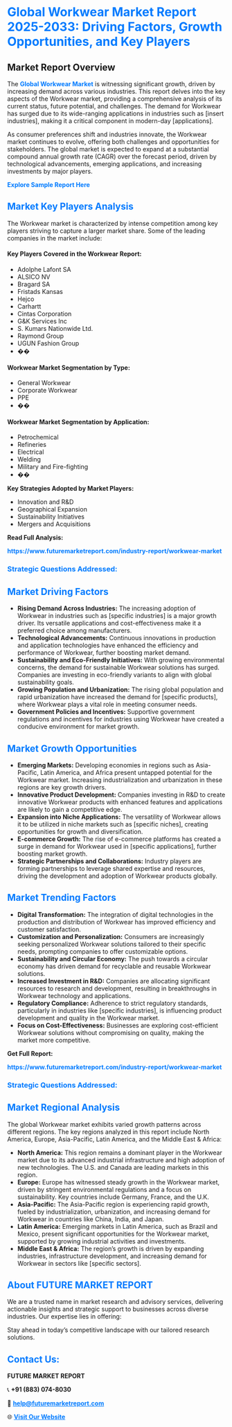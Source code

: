 <h1 style="color: #007BFF;">Global Workwear Market Report 2025-2033: Driving Factors, Growth Opportunities, and Key Players</h1>

<section id="overview">
<h2>Market Report Overview</h2>
<p>The <a href="https://www.futuremarketreport.com/industry-report/workwear-market" style="color: #007BFF; text-decoration: none;"><strong>Global Workwear Market</strong></a> is witnessing significant growth, driven by increasing demand across various industries. This report delves into the key aspects of the Workwear market, providing a comprehensive analysis of its current status, future potential, and challenges. The demand for Workwear has surged due to its wide-ranging applications in industries such as [insert industries], making it a critical component in modern-day [applications].</p>
<p>As consumer preferences shift and industries innovate, the Workwear market continues to evolve, offering both challenges and opportunities for stakeholders. The global market is expected to expand at a substantial compound annual growth rate (CAGR) over the forecast period, driven by technological advancements, emerging applications, and increasing investments by major players.</p>
</section>

<section id="overview">
<p><a href="https://www.futuremarketreport.com/request-sample/reportId=118610" style="color: #007BFF; text-decoration: none;"><strong>Explore Sample Report Here</strong></a></p>
</section>

<section id="key-players">
<h2 style="color: #007BFF;">Market Key Players Analysis</h2>
<p>The Workwear market is characterized by intense competition among key players striving to capture a larger market share. Some of the leading companies in the market include:</p>
<h4>Key Players Covered in the Workwear Report:</h4>
<ul><li>Adolphe Lafont SA</li><li>ALSICO NV</li><li>Bragard SA</li><li>Fristads Kansas</li><li>Hejco</li><li>Carhartt</li><li>Cintas Corporation</li><li>G&amp;K Services Inc</li><li>S. Kumars Nationwide Ltd.</li><li>Raymond Group</li><li>UGUN Fashion Group</li><li>��</li></ul>
<h4>Workwear Market Segmentation by Type:</h4>
<ul><li>General Workwear</li><li>Corporate Workwear</li><li>PPE</li><li>��</li></ul>

<h4>Workwear Market Segmentation by Application:</h4>
<ul><li>Petrochemical</li><li>Refineries</li><li>Electrical</li><li>Welding</li><li>Military and Fire-fighting</li><li>��</li></ul>
<p><strong>Key Strategies Adopted by Market Players:</strong></p>
<ul>
<li>Innovation and R&D</li>
<li>Geographical Expansion</li>
<li>Sustainability Initiatives</li>
<li>Mergers and Acquisitions</li>
</ul>
</section>

<section>
<p><strong>Read Full Analysis: </strong></p><a href="https://www.futuremarketreport.com/industry-report/workwear-market" style="color: #007BFF; text-decoration: none;"><strong>https://www.futuremarketreport.com/industry-report/workwear-market</strong></a>
<h3 style="color: #007BFF;">Strategic Questions Addressed:</h3>
</section>

<section id="driving-factors">
<h2 style="color: #007BFF;">Market Driving Factors</h2>
<ul>
<li><strong>Rising Demand Across Industries:</strong> The increasing adoption of Workwear in industries such as [specific industries] is a major growth driver. Its versatile applications and cost-effectiveness make it a preferred choice among manufacturers.</li>
<li><strong>Technological Advancements:</strong> Continuous innovations in production and application technologies have enhanced the efficiency and performance of Workwear, further boosting market demand.</li>
<li><strong>Sustainability and Eco-Friendly Initiatives:</strong> With growing environmental concerns, the demand for sustainable Workwear solutions has surged. Companies are investing in eco-friendly variants to align with global sustainability goals.</li>
<li><strong>Growing Population and Urbanization:</strong> The rising global population and rapid urbanization have increased the demand for [specific products], where Workwear plays a vital role in meeting consumer needs.</li>
<li><strong>Government Policies and Incentives:</strong> Supportive government regulations and incentives for industries using Workwear have created a conducive environment for market growth.</li>
</ul>
</section>

<section id="growth-opportunities">
<h2 style="color: #007BFF;">Market Growth Opportunities</h2>
<ul>
<li><strong>Emerging Markets:</strong> Developing economies in regions such as Asia-Pacific, Latin America, and Africa present untapped potential for the Workwear market. Increasing industrialization and urbanization in these regions are key growth drivers.</li>
<li><strong>Innovative Product Development:</strong> Companies investing in R&D to create innovative Workwear products with enhanced features and applications are likely to gain a competitive edge.</li>
<li><strong>Expansion into Niche Applications:</strong> The versatility of Workwear allows it to be utilized in niche markets such as [specific niches], creating opportunities for growth and diversification.</li>
<li><strong>E-commerce Growth:</strong> The rise of e-commerce platforms has created a surge in demand for Workwear used in [specific applications], further boosting market growth.</li>
<li><strong>Strategic Partnerships and Collaborations:</strong> Industry players are forming partnerships to leverage shared expertise and resources, driving the development and adoption of Workwear products globally.</li>
</ul>
</section>

<section id="trending-factors">
<h2 style="color: #007BFF;">Market Trending Factors</h2>
<ul>
<li><strong>Digital Transformation:</strong> The integration of digital technologies in the production and distribution of Workwear has improved efficiency and customer satisfaction.</li>
<li><strong>Customization and Personalization:</strong> Consumers are increasingly seeking personalized Workwear solutions tailored to their specific needs, prompting companies to offer customizable options.</li>
<li><strong>Sustainability and Circular Economy:</strong> The push towards a circular economy has driven demand for recyclable and reusable Workwear solutions.</li>
<li><strong>Increased Investment in R&D:</strong> Companies are allocating significant resources to research and development, resulting in breakthroughs in Workwear technology and applications.</li>
<li><strong>Regulatory Compliance:</strong> Adherence to strict regulatory standards, particularly in industries like [specific industries], is influencing product development and quality in the Workwear market.</li>
<li><strong>Focus on Cost-Effectiveness:</strong> Businesses are exploring cost-efficient Workwear solutions without compromising on quality, making the market more competitive.</li>
</ul>
</section>

<section>
<p><strong>Get Full Report: </strong></p><a href="https://www.futuremarketreport.com/industry-report/workwear-market" style="color: #007BFF; text-decoration: none;"><strong>https://www.futuremarketreport.com/industry-report/workwear-market</strong></a>
<h3 style="color: #007BFF;">Strategic Questions Addressed:</h3>
</section>


<section id="regional-analysis">
<h2 style="color: #007BFF;">Market Regional Analysis</h2>
<p>The global Workwear market exhibits varied growth patterns across different regions. The key regions analyzed in this report include North America, Europe, Asia-Pacific, Latin America, and the Middle East & Africa:</p>
<ul>
<li><strong>North America:</strong> This region remains a dominant player in the Workwear market due to its advanced industrial infrastructure and high adoption of new technologies. The U.S. and Canada are leading markets in this region.</li>
<li><strong>Europe:</strong> Europe has witnessed steady growth in the Workwear market, driven by stringent environmental regulations and a focus on sustainability. Key countries include Germany, France, and the U.K.</li>
<li><strong>Asia-Pacific:</strong> The Asia-Pacific region is experiencing rapid growth, fueled by industrialization, urbanization, and increasing demand for Workwear in countries like China, India, and Japan.</li>
<li><strong>Latin America:</strong> Emerging markets in Latin America, such as Brazil and Mexico, present significant opportunities for the Workwear market, supported by growing industrial activities and investments.</li>
<li><strong>Middle East & Africa:</strong> The region’s growth is driven by expanding industries, infrastructure development, and increasing demand for Workwear in sectors like [specific sectors].</li>
</ul>
</section>

<footer>
<h2 style="color: #007BFF;">About FUTURE MARKET REPORT</h2>
<p>We are a trusted name in market research and advisory services, delivering actionable insights and strategic support to businesses across diverse industries. Our expertise lies in offering:</p>

<p>Stay ahead in today’s competitive landscape with our tailored research solutions.</p>

<h2 style="color: #007BFF;">Contact Us:</h2>
<p><strong>FUTURE MARKET REPORT</strong></p>
<p>📞 <strong>+91 (883) 074-8030</strong></p>
<p>📧 <strong><a href="mailto:help@futuremarketreport.com" style="color: #007BFF;">help@futuremarketreport.com</a></strong></p>
<p>🌐 <strong><a href="https://www.futuremarketreport.com/" style="color: #007BFF;">Visit Our Website</a></strong></p>
</footer>
